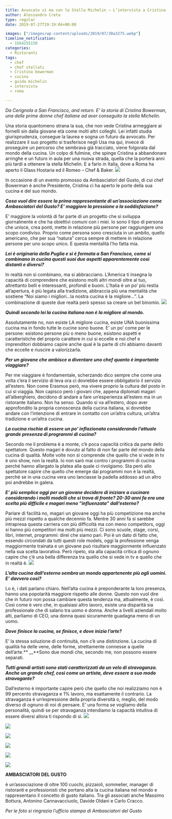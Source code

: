 ```yaml
---
title: Avvocato sì ma con la Stella Michelin – L’intervista a Cristina Bowerman
author: Alessandro Creta
type: regular
date: 2019-07-27T19:19:04+00:00

images: ["/images/wp-content/uploads/2019/07/30a3275.webp"]
timeline_notification:
  - 1564255150
categories:
  - Ristoranti
tags:
  - chef
  - chef stellati
  - Cristina bowerman
  - cucina
  - guida michelin
  - intervista
  - roma

---
```

_Da Cerignola a San Francisco, and return. E’ la storia di Cristina Bowerman, una delle prime donne chef italiane ad aver conseguito la stella Michelin._<span class="Apple-converted-space">&nbsp;</span>

Una storia quantomeno strana la sua, che non vede Cristina armeggiare ai fornelli sin dalla giovane età come molti altri colleghi. Lei infatti studia giurisprudenza, consegue la laurea e sogna un futuro da avvocato. Per realizzare il suo progetto si trasferisce negli Usa ma qui, invece di proseguire un percorso che sembrava già tracciato, viene folgorata dal mondo della cucina. Un colpo di fulmine, che spinge Cristina a abbandonare arringhe e un futuro in aula per una nuova strada, quella che la porterà anni più tardi a ottenere la stella Michelin. E a farlo in Italia, dove a Roma ha aperto il Glass Hostaria ed il Romeo – Chef & Baker.
![](/images/wp-content/uploads/2019/07/bowerman-cristina_1.webp)
 

In occasione di un evento promosso da Ambasciatori del Gusto, di cui chef Bowerman è anche Presidente, Cristina ci ha aperto le porte della sua cucina e del suo mondo.

**_Cosa vuol dire essere la prima rappresentante di un’associazione come Ambasciatori del Gusto? E’ maggiore la pressione o la soddisfazione?_**

E’ maggiore la volontà di far parte di un progetto che si sviluppa giornalmente e che ha obiettivi comuni con i miei. Io sono il tipo di persona che unisce, crea ponti, mette in relazione più persone per raggiungere uno scopo condiviso. Proprio come persona sono cresciuta in un ambito, quello americano, che per sua “natura” cerca sempre di mettere in relazione persone per uno scopo unico. E questa mentalità l’ho fatta mia.

**_Lei è originaria della Puglia e si è formata a San Francisco, come si combinano in cucina questi suoi due aspetti apparentemente così distanti e diversi?_**

In realtà non si combinano, ma si abbracciano. L’America ti insegna la capacità di comprendere che esistono molti altri mondi oltre al tuo, altrettanto belli e interessanti, profondi e buoni. L’Italia è un po’ più restìa all’apertura, è più legata alla tradizione, abbraccia più una mentalità che sostiene “Noi siamo i migliori…la nostra cucina è la migliore…”. La combinazione di queste due realtà però spesso sa creare un bel binomio.
![](/images/wp-content/uploads/2019/07/1381752661.webp)
 

**_Quindi secondo lei la cucina italiana non è la migliore al mondo._**

Assolutamente no, non esiste LA migliore cucina, esiste UNA buonissima cucina ma in fondo tutte le cucine sono buone. E’ un po’ come per le persone: esistono persone più o meno buone, esistono aspetti e caratteristiche del proprio carattere in cui si eccelle e noi chef e imprenditori dobbiamo capire anche qual è la parte di chi abbiamo davanti che eccelle e riuscire a valorizzarla.<span class="Apple-converted-space">&nbsp;</span>

**_Per un giovane che ambisce a diventare uno chef quanto è importante viaggiare?_**

Per me viaggiare è fondamentale, scherzando dico sempre che come una volta c’era il servizio di leva ora ci dovrebbe essere obbligatorio il servizio all’estero. Non come Erasmus però, ma vivere proprio la cultura del posto in cui si viaggia. Non capisco però i giovani che, appena diplomati magari all’alberghiero, decidono di andare a fare un’esperienza all’estero ma in un ristorante italiano. Non ha senso. Quando si va all’estero, dopo aver approfondito la propria conoscenza della cucina italiana, si dovrebbe andare con l’intenzione di entrare in contatto con un’altra cultura, un’altra tradizione e un’altra cucina.

**_La cucina rischia di essere un po’ inflazionata considerando l’attuale grande presenza di programmi di cucina?_**

Secondo me il problema è a monte, c’è poca capacità critica da parte dello spettatore. Questo magari è dovuto al fatto di non far parte del mondo della cucina di qualità. Molte volte non si comprende che quello che si vede in tv è uno show, non la realtà. Io non sarò mai contro i programmi di cucina perché hanno allargato la platea alla quale ci rivolgiamo. Sta però allo spettatore capire che quello che emerge dai programmi non è la realtà, perché se in una cucina vera uno lanciasse la padella addosso ad un altro poi andrebbe in galera.<span class="Apple-converted-space">&nbsp;</span>

**_E’ più semplice oggi per un giovane decidere di iniziare a cucinare considerando i molti modelli che si trova di fronte? 20-30 anni fa era una scelta più difficile e magari meno “influenzata” dall’esterno?_**

Parlare di facilità no, magari un giovane oggi ha più competizione ma anche più mezzi rispetto a qualche decennio fa. Mentre 30 anni fa si sarebbe intrapresa questa carriera con più difficoltà ma con meno competitors, oggi si hanno più competitori ma molti più mezzi. Ci sono scuole, stage, corsi, libri, internet, programmi: direi che siamo pari. Poi è un dato di fatto che, essendo circondati da tutti questi role models, oggi la professione venga maggiormente trainata e un giovane può risultare maggiormente influenzato nella sua scelta lavorativa. Però ripeto, sta alla capacità critica di ognuno capire che c’è una bella differenza tra quello che si vede in tv e quello che in realtà è.
![](/images/wp-content/uploads/2019/07/1381752602.webp)
 

**_L’alta cucina dall’esterno sembra un mondo appartenente più agli uomini. E’ davvero così?<span class="Apple-converted-space">&nbsp;</span>_**

Lo è, i dati parlano chiaro. Nell’alta cucina è preponderante la loro presenza, hanno una popolarità maggiore rispetto alle donne. Questo non vuol dire che in futuro non possa cambiare questa tendenza ma, attualmente, è così. Così come è vero che, in qualsiasi altro lavoro, esiste una disparità sia professionale che di salario tra uomo e donna. Anche a livelli aziendali molto alti, parliamo di CEO, una donna quasi sicuramente guadagna meno di un uomo.

**_Dove finisce la cucina, se finisce, e dove inizia l’arte?_**

E’ la stessa soluzione di continuità, non c’è una distinzione. La cucina di qualità ha delle vene, delle forme, strettamente connesse a quelle dell’arte.** __**Sono due mondi che, secondo me, non possono essere separati.

**_Tutti grandi artisti sono stati caratterizzati da un velo di stravaganza. Anche un grande chef, così come un artista, deve essere a suo modo stravagante?_**

Dall’esterno è importante capire però che quello che noi realizziamo non è 99 percento stravaganza e 1% lavoro, ma esattamente il contrario. La stravaganza è un’espressione della propria diversità o, meglio, del modo diverso di ognuno di noi di pensare. E’ una forma se vogliamo della personalità, quindi se per stravaganza intendiamo la capacità intuitiva di essere diversi allora ti rispondo di sì.
![](/images/wp-content/uploads/2019/07/rg_orig_029_021740andreafedericiphoto.webp)


![](/images/wp-content/uploads/2019/07/bowerman-cristina_1.webp)


![](/images/wp-content/uploads/2019/07/1381752661.webp)


![](/images/wp-content/uploads/2019/07/1381752635.webp)


![](/images/wp-content/uploads/2019/07/1381752602.webp)


![](/images/wp-content/uploads/2019/07/30a3275.webp)
 

**AMBASCIATORI DEL GUSTO** 

è un’associazione di oltre 100 cuochi, pizzaioli, sommelier, manager di ristoranti e professionisti che portano alta la cucina italiana nel mondo e rappresentano il concetto di gusto italiano. Tra gli associati anche Massimo Bottura, Antonino Cannavacciuolo, Davide Oldani e Carlo Cracco.

_Per le foto si ringrazia l&#8217;ufficio stampa di Ambasciatori del Gusto_